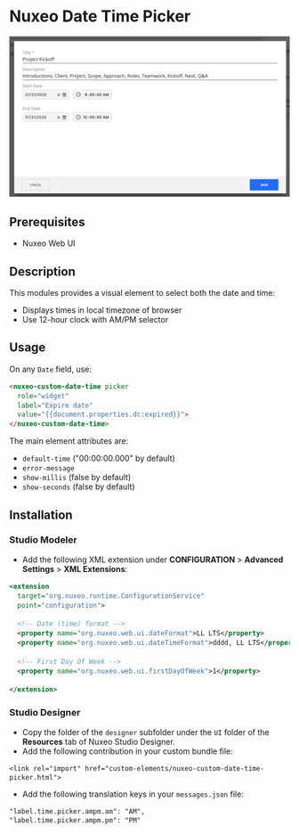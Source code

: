 # Nuxeo Date Time Picker

![nuxeo-date-time-picker1.png](nuxeo-date-time-picker1.png)

## Prerequisites

- Nuxeo Web UI

## Description

This modules provides a visual element to select both the date and time:
- Displays times in local timezone of browser
- Use 12-hour clock with AM/PM selector 

## Usage

On any `Date` field, use:

```html
<nuxeo-custom-date-time picker
  role="widget"
  label="Expire date"
  value="{{document.properties.dc:expired}}">
</nuxeo-custom-date-time>
```

The main element attributes are:
- `default-time` ("00:00:00.000" by default)
- `error-message`
- `show-millis` (false by default)
- `show-seconds` (false by default)

## Installation

### Studio Modeler

- Add the following XML extension under **CONFIGURATION** > **Advanced Settings** > **XML Extensions**:

```xml
<extension
  target="org.nuxeo.runtime.ConfigurationService"
  point="configuration">

  <!-- Date (time) format -->
  <property name="org.nuxeo.web.ui.dateFormat">LL LTS</property>
  <property name="org.nuxeo.web.ui.dateTimeFormat">dddd, LL LTS</property>

  <!-- First Day Of Week -->
  <property name="org.nuxeo.web.ui.firstDayOfWeek">1</property>

</extension>
```

### Studio Designer

- Copy the folder of the `designer` subfolder under the `UI` folder of the **Resources** tab of Nuxeo Studio Designer.
- Add the following contribution in your custom bundle file:
```
<link rel="import" href="custom-elements/nuxeo-custom-date-time-picker.html">
```
- Add the following translation keys in your `messages.json` file:
```
"label.time.picker.ampm.am": "AM",
"label.time.picker.ampm.pm": "PM"
```
